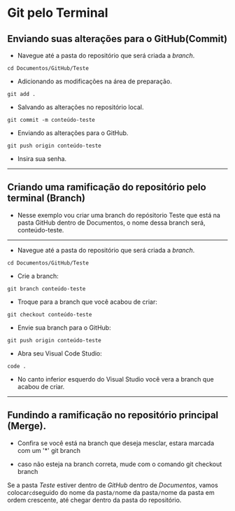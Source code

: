 # Git pelo Terminal

## Enviando suas alterações para o GitHub(Commit)
* Navegue até a pasta do repositório que será criada a *branch*.

`cd Documentos/GitHub/Teste`

* Adicionando as modificações na área de preparação.

`git add .`

* Salvando as alterações no repositório local.

`git commit -m conteúdo-teste`

* Enviando as alterações para o GitHub.

`git push origin conteúdo-teste`

* Insira sua senha.

---
## Criando uma ramificação do repositório pelo terminal (Branch)
* Nesse exemplo vou criar uma branch do repósitorio Teste que está na pasta GitHub dentro de Documentos, o nome dessa branch será, conteúdo-teste.

---
* Navegue até a pasta do repositório que será criada a *branch*.

`cd Documentos/GitHub/Teste`

* Crie a branch:

`git branch conteúdo-teste`

* Troque para a branch que você acabou de criar:

`git checkout conteúdo-teste`

* Envie sua branch para o GitHub:

`git push origin conteúdo-teste`

* Abra seu Visual Code Studio:

`code .`

* No canto inferior esquerdo do Visual Studio você vera a branch que acabou de criar.

---

## Fundindo a ramificação no repositório principal (Merge).

* Confira se você está na branch que deseja mesclar, estara marcada com um '*'
 git branch

 * caso não esteja na branch correta, mude com o comando
 git checkout branch








Se a pasta *Teste* estiver dentro de *GitHub* dentro de *Documentos*, vamos colocar`cd`seguido do nome da pasta`/`nome da pasta`/`nome da pasta em ordem crescente, até chegar dentro da pasta do repositório.